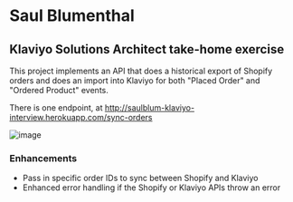 # Saul Blumenthal
## Klaviyo Solutions Architect take-home exercise

This project implements an API that does a historical export of Shopify orders and does an import into Klaviyo for both "Placed Order" and "Ordered Product" events.

There is one endpoint, at http://saulblum-klaviyo-interview.herokuapp.com/sync-orders

![image](https://user-images.githubusercontent.com/52899130/126853843-01242cb7-ac16-4fc0-835c-fb6a7f0ae90b.png)

### Enhancements
* Pass in specific order IDs to sync between Shopify and Klaviyo
* Enhanced error handling if the Shopify or Klaviyo APIs throw an error
